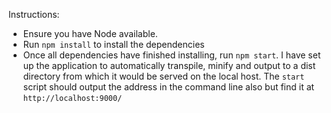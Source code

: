 Instructions:

- Ensure you have Node available.
- Run `npm install` to install the dependencies
- Once all dependencies have finished installing, run `npm start`. I have set up the application to automatically transpile, minify and output to a dist directory from which it would be served on the local host. The `start` script should output the address in the command line also but find it at `http://localhost:9000/`